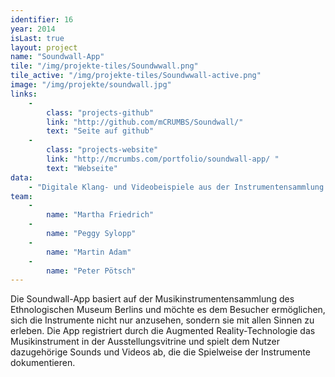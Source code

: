 ```yaml
---
identifier: 16
year: 2014
isLast: true
layout: project
name: "Soundwall-App"
tile: "/img/projekte-tiles/Soundwwall.png"
tile_active: "/img/projekte-tiles/Soundwwall-active.png"
image: "/img/projekte/soundwall.jpg"
links:
    -
        class: "projects-github"
        link: "http://github.com/mCRUMBS/Soundwall/"
        text: "Seite auf github"
    -
        class: "projects-website"
        link: "http://mcrumbs.com/portfolio/soundwall-app/ "
        text: "Webseite"
data:
    - "Digitale Klang- und Videobeispiele aus der Instrumentensammlung des Ethnologischen Museums Berlin"
team:
    -
        name: "Martha Friedrich"
    -
        name: "Peggy Sylopp"
    -
        name: "Martin Adam"
    -
        name: "Peter Pötsch"
---
```

Die Soundwall-App basiert auf der Musikinstrumentensammlung des Ethnologischen Museum Berlins und möchte es dem Besucher
ermöglichen, sich die Instrumente nicht nur anzusehen, sondern sie mit allen Sinnen zu erleben. Die App registriert
durch die Augmented Reality-Technologie das Musikinstrument in der Ausstellungsvitrine und spielt dem Nutzer
dazugehörige Sounds und Videos ab, die die Spielweise der Instrumente dokumentieren.